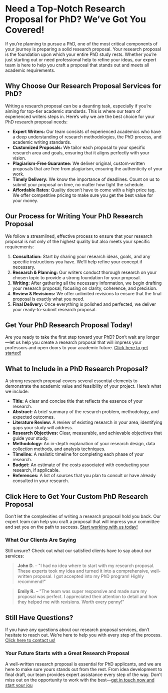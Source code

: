 # Need a Top-Notch Research Proposal for PhD? We’ve Got You Covered!

If you’re planning to pursue a PhD, one of the most critical components of your journey is preparing a solid research proposal. Your research proposal is the foundation upon which your entire PhD study rests. Whether you’re just starting out or need professional help to refine your ideas, our expert team is here to help you craft a proposal that stands out and meets all academic requirements.

## Why Choose Our Research Proposal Services for PhD?

Writing a research proposal can be a daunting task, especially if you’re aiming for top-tier academic standards. This is where our team of experienced writers steps in. Here’s why we are the best choice for your PhD research proposal needs:

- **Expert Writers:** Our team consists of experienced academics who have a deep understanding of research methodologies, the PhD process, and academic writing standards.
- **Customized Proposals:** We tailor each proposal to your specific research area and goals, ensuring that it aligns perfectly with your vision.
- **Plagiarism-Free Guarantee:** We deliver original, custom-written proposals that are free from plagiarism, ensuring the authenticity of your work.
- **Timely Delivery:** We know the importance of deadlines. Count on us to submit your proposal on time, no matter how tight the schedule.
- **Affordable Rates:** Quality doesn’t have to come with a high price tag. We offer competitive pricing to make sure you get the best value for your money.

## Our Process for Writing Your PhD Research Proposal

We follow a streamlined, effective process to ensure that your research proposal is not only of the highest quality but also meets your specific requirements:

1. **Consultation:** Start by sharing your research ideas, goals, and any specific instructions you have. We’ll help refine your concept if necessary.
2. **Research & Planning:** Our writers conduct thorough research on your chosen topic to provide a strong foundation for your proposal.
3. **Writing:** After gathering all the necessary information, we begin drafting your research proposal, focusing on clarity, coherence, and precision.
4. **Review & Revisions:** We offer unlimited revisions to ensure that the final proposal is exactly what you need.
5. **Final Delivery:** Once everything is polished and perfected, we deliver your ready-to-submit research proposal.

## Get Your PhD Research Proposal Today!

Are you ready to take the first step toward your PhD? Don’t wait any longer—let us help you create a research proposal that will impress your professors and open doors to your academic future. [Click here to get started!](https://tinyurl.com/topessay?keyword=research+proposal+for+phd)

## What to Include in a PhD Research Proposal?

A strong research proposal covers several essential elements to demonstrate the academic value and feasibility of your project. Here’s what we include:

- **Title:** A clear and concise title that reflects the essence of your research.
- **Abstract:** A brief summary of the research problem, methodology, and expected outcomes.
- **Literature Review:** A review of existing research in your area, identifying gaps your study will address.
- **Research Objectives:** Clear, measurable, and achievable objectives that guide your study.
- **Methodology:** An in-depth explanation of your research design, data collection methods, and analysis techniques.
- **Timeline:** A realistic timeline for completing each phase of your research.
- **Budget:** An estimate of the costs associated with conducting your research, if applicable.
- **References:** A list of sources that you plan to consult or have already consulted in your research.

## Click Here to Get Your Custom PhD Research Proposal

Don’t let the complexities of writing a research proposal hold you back. Our expert team can help you craft a proposal that will impress your committee and set you on the path to success. [Start working with us today!](https://tinyurl.com/topessay?keyword=research+proposal+for+phd)

### What Our Clients Are Saying

Still unsure? Check out what our satisfied clients have to say about our services:

> **John D.** – "I had no idea where to start with my research proposal. These experts took my idea and turned it into a comprehensive, well-written proposal. I got accepted into my PhD program! Highly recommend!"

> **Emily R.** – "The team was super responsive and made sure my proposal was perfect. I appreciated their attention to detail and how they helped me with revisions. Worth every penny!"

## Still Have Questions?

If you have any questions about our research proposal services, don’t hesitate to reach out. We’re here to help you with every step of the process. [Click here to contact us!](https://tinyurl.com/topessay?keyword=research+proposal+for+phd)

### Your Future Starts with a Great Research Proposal

A well-written research proposal is essential for PhD applicants, and we are here to make sure yours stands out from the rest. From idea development to final draft, our team provides expert assistance every step of the way. Don't miss out on the opportunity to work with the best—[get in touch now and start your jou](https://tinyurl.com/topessay?keyword=research+proposal+for+phd)
